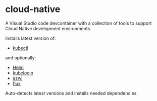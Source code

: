 # cloud-native

A Visual Studio code devcontainer with a collection of tools to support Cloud Native development environments.

Installs latest version of:

* [kubectl](https://kubernetes.io/docs/tasks/tools/)

and optionally:

* [Helm](https://github.com/helm/helm/releases)
* [kubelogin](https://github.com/Azure/kubelogin/releases)
* [azwi](https://github.com/Azure/azure-workload-identity/releases)
* [flux](https://github.com/fluxcd/flux2/releases)

Auto-detects latest versions and installs needed dependencies.
